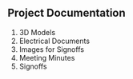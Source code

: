 ## Project Documentation
1. 3D Models
3. Electrical Documents
4. Images for Signoffs
5. Meeting Minutes
6. Signoffs
